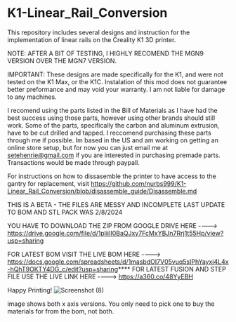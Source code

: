 # K1-Linear_Rail_Conversion
This repository includes several designs and instruction for the implementation of linear rails on the Creality K1 3D printer. 

NOTE: AFTER A BIT OF TESTING, I HIGHLY RECOMEND THE MGN9 VERSION OVER THE MGN7 VERSION.

IMPORTANT: These designs are made specifically for the K1, and were not tested on the K1 Max, or the K1C.
Instalation of this mod does not guarantee better preformance and may void your warranty.
I am not liable for damage to any machines. 

I recomend using the parts listed in the Bill of Materials as I have had the best success using those parts, however using other brands should still work. 
Some of the parts, specifically the carbon and aluminum extrusion, have to be cut drilled and tapped. I reccomend purchasing these parts through me if possible. Im based in the US and 
am working on getting an online store setup, but for now you can just email me at setehenrie@gmail.com if you are interested in purchasing premade parts. Transactions would be made through paypall.

For instructions on how to dissasemble the printer to have access to the gantry for replacement, visit https://github.com/nurbs999/K1-Linear_Rail_Conversion/blob/disassemble_guide/Disassemble.md


THIS IS A BETA - THE FILES ARE MESSY AND INCOMPLETE LAST UPDATE TO BOM AND STL PACK WAS 2/8/2024

YOU HAVE TO DOWNLOAD THE ZIP FROM GOOGLE DRIVE HERE ----> https://drive.google.com/file/d/1pliiII0BaQJxy7FcMxYBJn7Rrj1t55Hp/view?usp=sharing

FOR LATEST BOM VISIT THE LIVE BOM HERE ----> https://docs.google.com/spreadsheets/d/1masbdOI7V05vuq5sIPhYayxi4L4x-hQhT9OKTY4DG_c/edit?usp=sharing****
FOR LATEST FUSION AND STEP FILE USE THE LIVE LINK HERE ----> https://a360.co/48YyEBH

Happy Printing!
![Screenshot (8)](https://github.com/SeteHenrie/K1-Linear_Rail_Conversion/assets/155045684/13367960-0a04-405a-8efa-f18ac898944d)

image shows both x axis versions. You only need to pick one to buy the materials for from the bom, not both.
